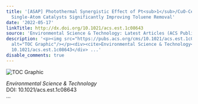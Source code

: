 ```yaml
---
title: '[ASAP] Photothermal Synergistic Effect of Pt<sub>1</sub>/CuO-CeO<sub>2</sub>
  Single-Atom Catalysts Significantly Improving Toluene Removal'
date: '2022-05-17'
linkTitle: http://dx.doi.org/10.1021/acs.est.1c08643
source: 'Environmental Science & Technology: Latest Articles (ACS Publications)'
description: '<p><img src="https://pubs.acs.org/cms/10.1021/acs.est.1c08643/asset/images/medium/es1c08643_0007.gif"
  alt="TOC Graphic"/></p><div><cite>Environmental Science & Technology</cite></div><div>DOI:
  10.1021/acs.est.1c08643</div> ...'
disable_comments: true
---
```

<p><img src="https://pubs.acs.org/cms/10.1021/acs.est.1c08643/asset/images/medium/es1c08643_0007.gif" alt="TOC Graphic"/></p><div><cite>Environmental Science & Technology</cite></div><div>DOI: 10.1021/acs.est.1c08643</div> ...